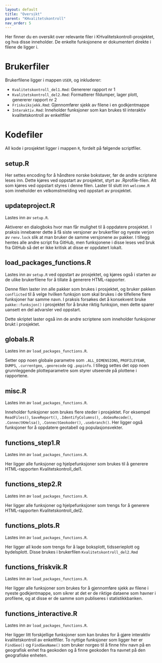 ```yaml
---
layout: default
title: "Oversikt" 
parent: "KHvalitetskontroll"
nav_order: 5
---
```


Her finner du en oversikt over relevante filer i KHvalitetskontroll-prosjektet, og hva disse inneholder. De enkelte funksjonene er dokumentert direkte i filene de ligger i. 

# Brukerfiler

Brukerfilene ligger i mappen `USER`, og inkluderer:

- `Kvalitetskontroll_del1.Rmd`: Genererer rapport nr 1
- `Kvalitetskontroll_del2.Rmd`: Formatterer fildumper, lager plott, genererer rapport nr 2
- `Friskviksjekk.Rmd`: Gjennomfører sjekk av filene i en godkjentmappe
- `Interaktiv.Rmd`: Inneholder funksjoner som kan brukes til interaktiv kvalitetskontroll av enkeltfiler

# Kodefiler

All kode i prosjektet ligger i mappen `R`, fordelt på følgende scriptfiler. 

## setup.R
Her settes encoding for å håndtere norske bokstaver, før de andre scriptene leses inn. Dette kjøres ved oppstart av prosjektet, styrt av .Rprofile-filen. Alt som kjøres ved oppstart styres i denne filen. Laster til slutt inn `welcome.R` som inneholder en velkomstmelding ved oppstart av prosjektet. 

## updateproject.R
Lastes inn av `setup.R`.

Aktiverer en dialogboks hvor man får mulighet til å oppdatere prosjektet. I praksis innebærer dette å få siste versjoner av brukerfiler og nyeste verjon av `renv.lock` slik at man bruker de samme versjonene av pakker. I tillegg hentes alle andre script fra GitHub, men funksjonene i disse leses ved bruk fra GitHub så det er ikke kritisk at disse er oppdatert lokalt.

## load_packages_functions.R
Lastes inn av `setup.R` ved oppstart av prosjektet, og kjøres også i starten av de ulike brukerfilene for å tillate å generere HTML-rapporter. 

Denne filen laster inn alle pakker som brukes i prosjektet, og bruker pakken `conflicted` til å velge hvilken funksjon som skal brukes i de tilfellene flere funksjoner har samme navn. I praksis forsøkes det å konsekvent bruke `pakke::funksjon()` i prosjektet for å bruke riktig funksjon, men dette sparer uansett en del advarsler ved oppstart.

Dette skriptet laster også inn de andre scriptene som inneholder funksjoner brukt i prosjektet. 


## globals.R
Lastes inn av `load_packages_functions.R`.

Setter opp noen globale parametre som `.ALL_DIMENSIONS`, `PROFILEYEAR`, `DUMPS`, `.currentgeo`, `.georecode` og `.popinfo`. I tillegg settes det opp noen grunnleggende plotteparametre som styrer utseende på plottene i rapportene. 

## misc.R
Lastes inn av `load_packages_functions.R`.

Inneholder funksjoner som brukes flere steder i prosjektet. For eksempel `ReadFiles()`, `SaveReport()`, `.IdentifyColumns()`, `.doGeoRecode()`, `.ConnectKHelsa()`, `.ConnectGeokoder()`, `.usebranch()`. Her ligger også funksjoner for å oppdatere geotabell og populasjonsvekter. 

## functions_step1.R
Lastes inn av `load_packages_functions.R`.

Her ligger alle funksjoner og hjelpefunksjoner som brukes til å generere HTML-rapporten Kvalitetskontroll_del1.

## functions_step2.R
Lastes inn av `load_packages_functions.R`.

Her ligger alle funksjoner og hjelpefunksjoner som trengs for å generere HTML-rapporten Kvalitetskontroll_del2.

## functions_plots.R
Lastes inn av `load_packages_functions.R`.

Her ligger all kode som trengs for å lage boksplott, tidsserieplott og bydelsplott. Disse brukes i brukerfilen `Kvalitetskontroll_del2.Rmd`

## functions_friskvik.R
Lastes inn av `load_packages_functions.R`.

Her ligger alle funksjoner som brukes for å gjennomføre sjekk av filene i nyeste godkjentmappe, som sikrer at det er de riktige dataene som havner i profilene, og at disse er de samme som publiseres i statistikkbanken. 

## functions_interactive.R
Lastes inn av `load_packages_functions.R`.

Her ligger litt forskjellige funksjoner som kan brukes for å gjøre interaktiv kvalitetskontroll av enkeltfiler. To nyttige funksjoner som ligger her er `FindGeo()` og `FindGeoName()` som bruker norgeo til å finne hhv navn på en geografisk enhet fra geokoden og å finne geokoden fra navnet på den geografiske enheten. 